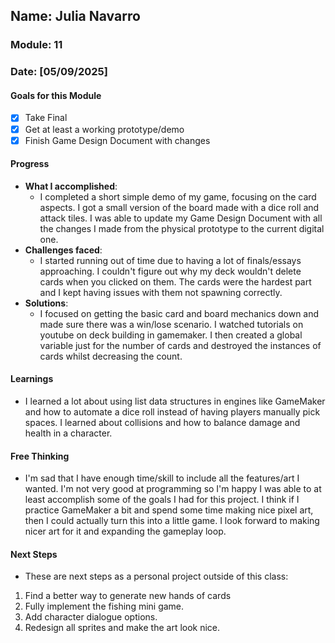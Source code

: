 ## Name: Julia Navarro
### Module: 11


### Date: [05/09/2025]

#### Goals for this Module
- [X] Take Final
- [X] Get at least a working prototype/demo
- [X] Finish Game Design Document with changes

#### Progress
- **What I accomplished**:
  - I completed a short simple demo of my game, focusing on the card aspects. I got a small version of the board made with a dice roll and attack tiles. I was able to update my Game Design Document with all the changes I made from the physical prototype to the current digital one. 
- **Challenges faced**:
  -  I started running out of time due to having a lot of finals/essays approaching. I couldn't figure out why my deck wouldn't delete cards when you clicked on them. The cards were the hardest part and I kept having issues with them not spawning correctly.
- **Solutions**:
  -  I focused on getting the basic card and board mechanics down and made sure there was a win/lose scenario. I watched tutorials on youtube on deck building in gamemaker. I then created a global variable just for the number of cards and destroyed the instances of cards whilst decreasing the count. 

#### Learnings
-  I learned a lot about using list data structures in engines like GameMaker and how to automate a dice roll instead of having players manually pick spaces. I learned about collisions and how to balance damage and health in a character.

#### Free Thinking
-  I'm sad that I have enough time/skill to include all the features/art I wanted. I'm not very good at programming so I'm happy I was able to at least accomplish some of the goals I had for this project. I think if I practice GameMaker a bit and spend some time making nice pixel art, then I could actually turn this into a little game. I look forward to making nicer art for it and expanding the gameplay loop. 

#### Next Steps
- These are next steps as a personal project outside of this class:
1. Find a better way to generate new hands of cards
2. Fully implement the fishing mini game.
3. Add character dialogue options. 
4. Redesign all sprites and make the art look nice.
